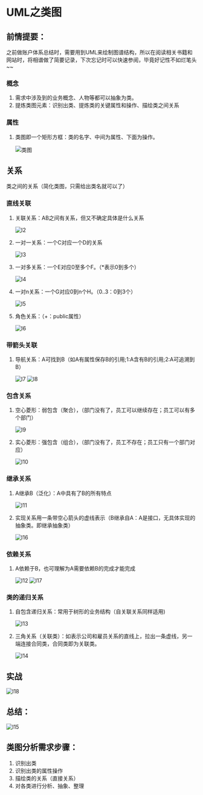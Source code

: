# UML之类图

## 前情提要：

之前做账户体系总结时，需要用到UML来绘制图谱结构，所以在阅读相关书籍和网站时，将相谱做了简要记录，下次忘记时可以快速参阅，毕竟好记性不如烂笔头~~

### 概念
1. 需求中涉及到的业务概念、人物等都可以抽象为类。
2. 提炼类图元素：识别出类、提炼类的关键属性和操作、描绘类之间关系

### 属性
1. 类图即一个矩形方框：类的名字、中间为属性、下面为操作。

	![类图](uml类图/类图1.png)
	
## 关系
类之间的关系（简化类图，只需给出类名就可以了）

### 直线关联

1. 关联关系：AB之间有关系，但又不确定具体是什么关系

	![l2](uml类图/lei2.png)
	
2. 一对一关系：一个C对应一个D的关系

	![l3](uml类图/lei3.png)
	
3. 一对多关系：一个E对应0至多个F。（*表示0到多个）

	![l4](uml类图/lei4.png)
	
4. 一对n关系：一个G对应0到n个H。（0..3：0到3个）

	![l5](uml类图/lei5.png)
	
5. 角色关系：（+：public属性）

	![l6](uml类图/lei6.png)
	
### 带箭头关联

1. 导航关系：A可找到B（如A有属性保存B的引用;1:A含有B的引用;2:A可追溯到B）

	![l7](uml类图/l7.png)
	![l8](uml类图/l8.png)
	
### 包含关系
1. 空心菱形：弱包含（聚合），（部门没有了，员工可以继续存在；员工可以有多个部门）

	![l9](uml类图/l9.png)
	
2. 实心菱形：强包含（组合），（部门没有了，员工不存在；员工只有一个部门对应）

	![l10](uml类图/l10.png)	
	
### 继承关系
1. A继承B（泛化）：A中具有了B的所有特点

	![l11](uml类图/l11.png)
	
2. 实现关系用一条带空心箭头的虚线表示（B继承自A：A是接口，无具体实现的抽象类。即继承抽象类）

	![l16](uml类图/l16.png)

### 依赖关系

1. A依赖于B，也可理解为A需要依赖B的完成才能完成

	![l12](uml类图/l12.png)
	![l17](uml类图/l17.png)

### 类的递归关系
1. 自包含递归关系：常用于树形的业务结构（自关联关系同样适用)

	![l13](uml类图/l13.png)
	
2. 三角关系（关联类）：如表示公司和雇员关系的直线上，拉出一条虚线，另一端连接合同类，合同类即为关联类。

	![l14](uml类图/l14.png)
	
## 实战

![l18](uml类图/l18.png)

## 总结：

 ![l15](uml类图/l15.png)
 
## 类图分析需求步骤：
1. 识别出类
2. 识别出类的属性操作
3. 描绘类的关系（直接关系）
4. 对各类进行分析、抽象、整理
	
